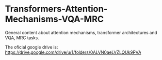 # Transformers-Attention-Mechanisms-VQA-MRC
General content about attention mechanisms, transformer architectures and VQA, MRC tasks.

The oficial google drive is: https://drive.google.com/drive/u/1/folders/0ALVN0aeLVZLQUk9PVA
